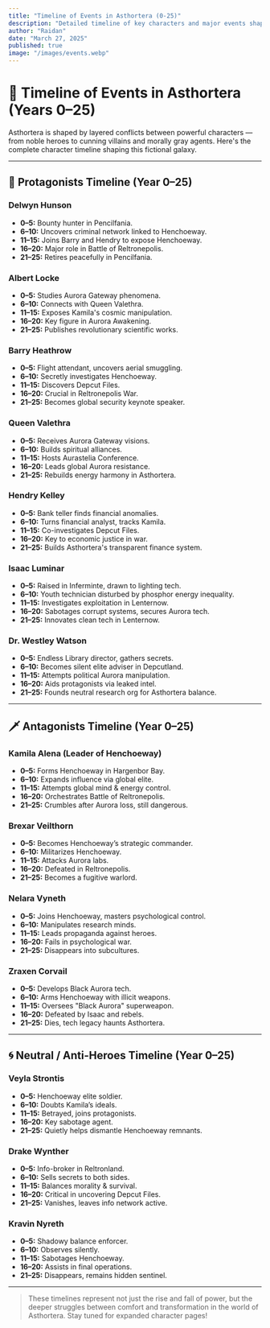 ```yaml
---
title: "Timeline of Events in Asthortera (0-25)"
description: "Detailed timeline of key characters and major events shaping the world of Asthortera."
author: "Raidan"
date: "March 27, 2025"
published: true
image: "/images/events.webp"
---
```


# 📅 Timeline of Events in Asthortera (Years 0–25)

Asthortera is shaped by layered conflicts between powerful characters — from noble heroes to cunning villains and morally gray agents. Here's the complete character timeline shaping this fictional galaxy.

---

## 🌟 Protagonists Timeline (Year 0–25)

### Delwyn Hunson
- **0–5:** Bounty hunter in Pencilfania.
- **6–10:** Uncovers criminal network linked to Henchoeway.
- **11–15:** Joins Barry and Hendry to expose Henchoeway.
- **16–20:** Major role in Battle of Reltronepolis.
- **21–25:** Retires peacefully in Pencilfania.

### Albert Locke
- **0–5:** Studies Aurora Gateway phenomena.
- **6–10:** Connects with Queen Valethra.
- **11–15:** Exposes Kamila's cosmic manipulation.
- **16–20:** Key figure in Aurora Awakening.
- **21–25:** Publishes revolutionary scientific works.

### Barry Heathrow
- **0–5:** Flight attendant, uncovers aerial smuggling.
- **6–10:** Secretly investigates Henchoeway.
- **11–15:** Discovers Depcut Files.
- **16–20:** Crucial in Reltronepolis War.
- **21–25:** Becomes global security keynote speaker.

### Queen Valethra
- **0–5:** Receives Aurora Gateway visions.
- **6–10:** Builds spiritual alliances.
- **11–15:** Hosts Aurastelia Conference.
- **16–20:** Leads global Aurora resistance.
- **21–25:** Rebuilds energy harmony in Asthortera.

### Hendry Kelley
- **0–5:** Bank teller finds financial anomalies.
- **6–10:** Turns financial analyst, tracks Kamila.
- **11–15:** Co-investigates Depcut Files.
- **16–20:** Key to economic justice in war.
- **21–25:** Builds Asthortera's transparent finance system.

### Isaac Luminar
- **0–5:** Raised in Inferminte, drawn to lighting tech.
- **6–10:** Youth technician disturbed by phosphor energy inequality.
- **11–15:** Investigates exploitation in Lenternow.
- **16–20:** Sabotages corrupt systems, secures Aurora tech.
- **21–25:** Innovates clean tech in Lenternow.

### Dr. Westley Watson
- **0–5:** Endless Library director, gathers secrets.
- **6–10:** Becomes silent elite adviser in Depcutland.
- **11–15:** Attempts political Aurora manipulation.
- **16–20:** Aids protagonists via leaked intel.
- **21–25:** Founds neutral research org for Asthortera balance.

---

## 🗡️ Antagonists Timeline (Year 0–25)

### Kamila Alena (Leader of Henchoeway)
- **0–5:** Forms Henchoeway in Hargenbor Bay.
- **6–10:** Expands influence via global elite.
- **11–15:** Attempts global mind & energy control.
- **16–20:** Orchestrates Battle of Reltronepolis.
- **21–25:** Crumbles after Aurora loss, still dangerous.

### Brexar Veilthorn
- **0–5:** Becomes Henchoeway’s strategic commander.
- **6–10:** Militarizes Henchoeway.
- **11–15:** Attacks Aurora labs.
- **16–20:** Defeated in Reltronepolis.
- **21–25:** Becomes a fugitive warlord.

### Nelara Vyneth
- **0–5:** Joins Henchoeway, masters psychological control.
- **6–10:** Manipulates research minds.
- **11–15:** Leads propaganda against heroes.
- **16–20:** Fails in psychological war.
- **21–25:** Disappears into subcultures.

### Zraxen Corvail
- **0–5:** Develops Black Aurora tech.
- **6–10:** Arms Henchoeway with illicit weapons.
- **11–15:** Oversees "Black Aurora" superweapon.
- **16–20:** Defeated by Isaac and rebels.
- **21–25:** Dies, tech legacy haunts Asthortera.

---

## 🌀 Neutral / Anti-Heroes Timeline (Year 0–25)

### Veyla Strontis
- **0–5:** Henchoeway elite soldier.
- **6–10:** Doubts Kamila’s ideals.
- **11–15:** Betrayed, joins protagonists.
- **16–20:** Key sabotage agent.
- **21–25:** Quietly helps dismantle Henchoeway remnants.

### Drake Wynther
- **0–5:** Info-broker in Reltronland.
- **6–10:** Sells secrets to both sides.
- **11–15:** Balances morality & survival.
- **16–20:** Critical in uncovering Depcut Files.
- **21–25:** Vanishes, leaves info network active.

### Kravin Nyreth
- **0–5:** Shadowy balance enforcer.
- **6–10:** Observes silently.
- **11–15:** Sabotages Henchoeway.
- **16–20:** Assists in final operations.
- **21–25:** Disappears, remains hidden sentinel.

---

> These timelines represent not just the rise and fall of power, but the deeper struggles between comfort and transformation in the world of Asthortera. Stay tuned for expanded character pages!


